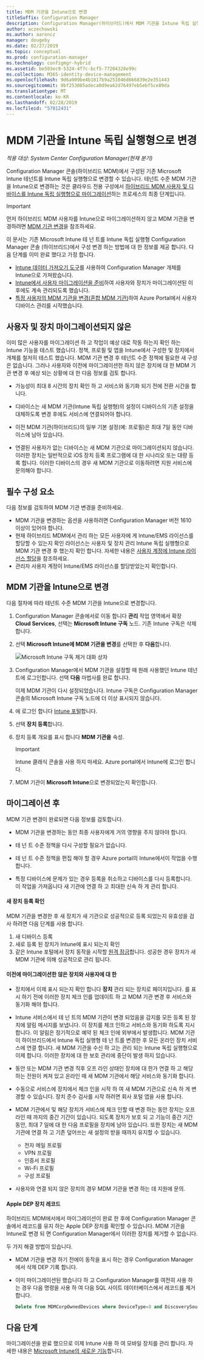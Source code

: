 ```yaml
---
title: MDM 기관을 Intune으로 변경
titleSuffix: Configuration Manager
description: Configuration Manager(하이브리드)에서 MDM 기관을 Intune 독립 실행형으로 변경하는 방법에 알아봅니다.
author: aczechowski
ms.author: aaroncz
manager: dougeby
ms.date: 02/27/2019
ms.topic: conceptual
ms.prod: configuration-manager
ms.technology: configmgr-hybrid
ms.assetid: be503ec9-5324-4f7c-bcf5-77204328e99c
ms.collection: M365-identity-device-management
ms.openlocfilehash: 9d6a909be4b1817b9a251046d666839e2e351443
ms.sourcegitcommit: 0bf253085adeca0d9ea62d76497eb5ebf5ce89da
ms.translationtype: MT
ms.contentlocale: ko-KR
ms.lasthandoff: 02/28/2019
ms.locfileid: "57012431"
---
```

# <a name="change-your-mdm-authority-to-intune-standalone"></a>MDM 기관을 Intune 독립 실행형으로 변경

*적용 대상: System Center Configuration Manager(현재 분기)*    

Configuration Manager 콘솔(하이브리드 MDM)에서 구성된 기존 Microsoft Intune 테넌트를 Intune 독립 실행형으로 변경할 수 있습니다. 테넌트 수준 MDM 기관을 Intune으로 변경하는 것은 클라우드 전용 구성에서 [하이브리드 MDM 사용자 및 디바이스를 Intune 독립 실행형으로 마이그레이션](migrate-hybridmdm-to-intunesa.md)하는 프로세스의 최종 단계입니다.    

> [!Important]    
> 먼저 하이브리드 MDM 사용자를 Intune으로 마이그레이션하지 않고 MDM 기관을 변경하려면 [MDM 기관 변경](change-mdm-authority.md)을 참조하세요.

이 문서는 기존 Microsoft Intune 테 넌 트를 Intune 독립 실행형 Configuration Manager 콘솔 (하이브리드)에서 구성 변경 하는 방법에 대 한 정보를 제공 합니다. 다음 단계를 이미 완료 했다고 가정 합니다.
- [Intune 데이터 가져오기 도구](migrate-import-data.md)를 사용하여 Configuration Manager 개체를 Intune으로 가져왔습니다. 
- [Intune에서 사용자 마이그레이션을 준비](migrate-prepare-intune.md)하여 사용자와 장치가 마이그레이션된 이후에도 계속 관리되도록 했습니다.
- [특정 사용자의 MDM 기관을 변경(혼합 MDM 기관)](migrate-mixed-authority.md)하여 Azure Portal에서 사용자 디바이스 관리를 시작했습니다.


## <a name="users-and-devices-that-havent-been-migrated"></a>사용자 및 장치 마이그레이션되지 않은
이미 많은 사용자를 마이그레이션 하 고 작업이 예상 대로 작동 하는지 확인 하는 Intune 기능을 테스트 했습니다. 정책, 프로필 및 앱을 Intune에서 구성한 및 장치에서 개체를 철저히 테스트 했습니다. MDM 기관 변경 후 테넌트 수준 정책에 필요한 새 구성은 없습니다. 그러나 사용자와 이전에 마이그레이션한 하지 않은 장치에 대 한 MDM 기관 변경 후 예상 되는 상황에 대 한 다음 정보를 검토 합니다.    

- 가능성이 최대 8 시간의 장치 확인 하 고 서비스와 동기화 되기 전에 전환 시간을 합니다.  

- 디바이스는 새 MDM 기관(Intune 독립 실행형)의 설정이 디바이스의 기존 설정을 대체하도록 변경 후에도 서비스에 연결되어야 합니다.  

- 이전 MDM 기관(하이브리드)의 일부 기본 설정(예: 프로필)은 최대 7일 동안 디바이스에 남아 있습니다.  

- 연결된 사용자가 없는 디바이스는 새 MDM 기관으로 마이그레이션되지 않습니다. 이러한 장치는 일반적으로 iOS 장치 등록 프로그램에 대 한 시나리오 또는 대량 등록 합니다. 이러한 디바이스의 경우 새 MDM 기관으로 이동하려면 지원 서비스에 문의해야 합니다.



## <a name="prerequisites"></a>필수 구성 요소
다음 정보를 검토하여 MDM 기관 변경을 준비하세요.
- MDM 기관을 변경하는 옵션을 사용하려면 Configuration Manager 버전 1610 이상이 있어야 합니다.
- 현재 하이브리드 MDM에서 관리 하는 모든 사용자에 게 Intune/EMS 라이선스를 할당할 수 있는지 확인 라이선스는 사용자 및 장치 관리 Intune 독립 실행형으로 MDM 기관 변경 후 했는지 확인 합니다. 자세한 내용은 [사용자 계정에 Intune 라이선스 할당](https://docs.microsoft.com/intune/get-started/start-with-a-paid-subscription-to-microsoft-intune-step-4)을 참조하세요.
- 관리자 사용자 계정이 Intune/EMS 라이선스를 할당받았는지 확인합니다.

## <a name="change-the-mdm-authority-to-intune"></a>MDM 기관을 Intune으로 변경
다음 절차에 따라 테넌트 수준 MDM 기관을 Intune으로 변경합니다.

1. Configuration Manager 콘솔에서로 이동 합니다 **관리** 작업 영역에서 확장 **Cloud Services**, 선택는 **Microsoft Intune 구독** 노드. 기존 Intune 구독은 삭제합니다.  

2. 선택 **Microsoft Intune에 MDM 기관을 변경**를 선택한 후 **다음**합니다.

    ![Microsoft Intune 구독 제거 대화 상자](media/mdm-change-delete-subscription.png)  

3. Configuration Manager에서 MDM 기관을 설정할 때 원래 사용했던 Intune 테넌트에 로그인합니다. 선택 **다음** 마법사를 완료 합니다.

    이제 MDM 기관이 다시 설정되었습니다. Intune 구독은 Configuration Manager 콘솔의 Microsoft Intune 구독 노드에 더 이상 표시되지 않습니다.  

4. 에 로그인 합니다 [Intune 포털](https://aka.ms/IntunePortal)합니다.

5. 선택 **장치 등록**합니다.  

6. 장치 등록 개요를 표시 합니다 **MDM 기관을** 속성.

   > [!Important]    
   > Intune 클래식 콘솔을 사용 하지 마세요. Azure portal에서 Intune에 로그인 합니다.  

7. MDM 기관이 **Microsoft Intune**으로 변경되었는지 확인합니다. 



## <a name="after-migration"></a>마이그레이션 후

MDM 기관 변경이 완료되면 다음 정보를 검토합니다.

- MDM 기관을 변경하는 동안 최종 사용자에게 거의 영향을 주지 않아야 합니다.  

- 테 넌 트 수준 정책을 다시 구성할 필요가 없습니다.  

- 테 넌 트 수준 정책을 편집 해야 할 경우 Azure portal의 Intune에서이 작업을 수행 합니다.  

- 특정 디바이스에 문제가 있는 경우 등록을 취소하고 디바이스를 다시 등록합니다. 이 작업을 가져옵니다 새 기관에 연결 하 고 최대한 신속 하 게 관리 합니다.


#### <a name="validate-new-device-enrollment"></a>새 장치 등록 확인
MDM 기관을 변경한 후 새 장치가 새 기관으로 성공적으로 등록 되었는지 유효성을 검사 하려면 다음 단계를 사용 합니다.   
1. 새 디바이스 등록
2. 새로 등록 된 장치가 Intune에 표시 되는지 확인
3. 같은 Intune 포털에서 장치 동작을 시작할 [원격 잠금](https://docs.microsoft.com/intune/device-remote-lock)합니다. 성공한 경우 장치가 새 MDM 기관에 의해 성공적으로 관리 됩니다.


#### <a name="for-users-and-devices-that-you-havent-previously-migrated"></a>이전에 마이그레이션한 않은 장치와 사용자에 대 한

- 장치에서 이제 표시 되는지 확인 합니다 **장치** 관리 되는 장치로 페이지입니다. 를 표시 하기 전에 이러한 장치 체크 인를 업데이트 하 고 MDM 기관 변경 후 서비스와 동기화 해야 합니다. 

- Intune 서비스에서 테 넌 트의 MDM 기관이 변경 되었음을 감지를 모든 등록 된 장치에 알림 메시지를 보냅니다. 이 장치를 체크 인하고 서비스와 동기화 하도록 지시 합니다. 이 알림은 정기적으로 예약 된 체크 인에 외부에서 발생합니다. MDM 기관이 하이브리드에서 Intune 독립 실행형 테 넌 트를 변경한 후 모든 온라인 장치 서비스에 연결 합니다. 새 MDM 기관을 수신 하 고는 관리 되는 Intune 독립 실행형으로 이제 합니다. 이러한 장치에 대 한 보호 관리에 중단이 발생 하지 있습니다.

- 동안 또는 MDM 기관 변경 직후 오프 라인 상태인 장치에 대 한가 연결 하 고 해당 하는 전원이 켜져 있고 온라인 때 새 MDM 기관에서 해당 서비스와 동기화 합니다.  

- 수동으로 서비스에 장치에서 체크 인을 시작 하 여 새 MDM 기관으로 신속 하 게 변경할 수 있습니다. 장치 준수 검사를 시작 하려면 회사 포털 앱을 사용 합니다.

- MDM 기관에서 및 해당 장치가 서비스에 체크 인할 때 변경 하는 동안 장치는 오프 라인 때 까지의 중간 기간이 있습니다. 되도록 장치가 보호 되 고 기능이 중간 기간 동안, 최대 7 일에 대 한 다음 프로필을 장치에 남아 있습니다. 또한 장치는 새 MDM 기관에 연결 하 고 기존 덮어쓰는 새 설정의 받을 때까지 유지할 수 있습니다.
    - 전자 메일 프로필
    - VPN 프로필
    - 인증서 프로필
    - Wi-Fi 프로필
    - 구성 프로필

- 사용자와 연결 되지 않은 장치의 경우 MDM 기관을 변경 하는 데 지원에 문의. 

#### <a name="bkmk-ki-dep"></a> Apple DEP 장치 레코드
<!--ICM 105091970--> 하이브리드 MDM에서에서 마이그레이션이 완료 한 후에 Configuration Manager 콘솔에서 레코드를 유지 하는 Apple DEP 장치를 확인할 수 있습니다. MDM 기관을 Intune로 변경 되 면 Configuration Manager에서 이러한 장치를 제거할 수 없습니다. 

두 가지 해결 방법이 있습니다.

- MDM 기관을 변경 하기 전에이 동작을 표시 하는 경우 Configuration Manager에서 삭제 DEP 기록 합니다.  

- 이미 마이그레이션된 했습니다 하 고 Configuration Manager를 여전히 사용 하는 경우 다음 명령을 사용 하 여 다음 SQL 사이트 데이터베이스에서 레코드를 제거 합니다.  

    ```SQL
    Delete from MDMCorpOwnedDevices where DeviceType=8 and DiscoverySources=4
    ```



## <a name="next-steps"></a>다음 단계

마이그레이션을 완료 했으므로 이제 Intune 사용 하 여 모바일 장치를 관리 합니다. 자세한 내용은 [Microsoft Intune의 새로운 기능](https://docs.microsoft.com/intune/whats-new)합니다.

